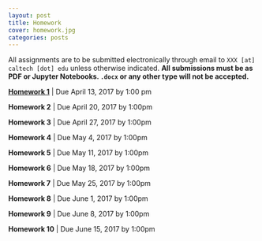 ```yaml
---
layout: post
title: Homework
cover: homework.jpg
categories: posts
---
```


All assignments are to be submitted electronically through email to `XXX [at] caltech [dot] edu` unless otherwise indicated. **All submissions must be as PDF or Jupyter Notebooks. `.docx` or any other type will not be accepted.**

 [**Homework 1**]() \| Due April 13, 2017  by 1:00 pm

 **Homework 2** \| Due April 20, 2017  by 1:00pm

 **Homework 3** \| Due April 27, 2017  by 1:00pm

 **Homework 4** \| Due May 4, 2017  by 1:00pm

 **Homework 5** \| Due May 11, 2017  by 1:00pm

 **Homework 6** \| Due May 18, 2017  by 1:00pm

 **Homework 7** \| Due May 25, 2017  by 1:00pm

 **Homework 8** \| Due June 1, 2017  by 1:00pm

 **Homework 9** \| Due June 8, 2017  by 1:00pm

 **Homework 10** \| Due June 15, 2017  by 1:00pm
